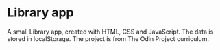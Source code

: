 # Library app
A small Library app, created with HTML, CSS and JavaScript. The data is stored in localStorage. The project is from The Odin Project curriculum.
